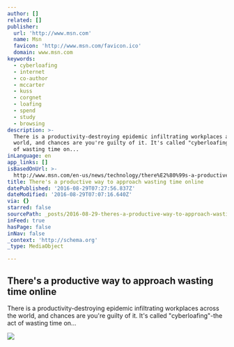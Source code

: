 ```yaml
---
author: []
related: []
publisher:
  url: 'http://www.msn.com'
  name: Msn
  favicon: 'http://www.msn.com/favicon.ico'
  domain: www.msn.com
keywords:
  - cyberloafing
  - internet
  - co-author
  - mccarter
  - kuss
  - corgnet
  - loafing
  - spend
  - study
  - browsing
description: >-
  There is a productivity-destroying epidemic infiltrating workplaces across the
  world, and chances are you're guilty of it. It's called "cyberloafing"-the act
  of wasting time on...
inLanguage: en
app_links: []
isBasedOnUrl: >-
  http://www.msn.com/en-us/news/technology/there%E2%80%99s-a-productive-way-to-approach-wasting-time-online/ar-AAibMy0?li=AA4Zoy&ocid=spartanntp
title: There's a productive way to approach wasting time online
datePublished: '2016-08-29T07:27:56.837Z'
dateModified: '2016-08-29T07:07:16.640Z'
via: {}
starred: false
sourcePath: _posts/2016-08-29-theres-a-productive-way-to-approach-wasting-time-online.md
inFeed: true
hasPage: false
inNav: false
_context: 'http://schema.org'
_type: MediaObject

---
```

<article style=""><h1>There's a productive way to approach wasting time online</h1><p>There is a productivity-destroying epidemic infiltrating workplaces across the world, and chances are you're guilty of it. It's called "cyberloafing"-the act of wasting time on...</p><img src="http://img-s-msn-com.akamaized.net/tenant/amp/entityid/AAgkXNR.img?h=250&amp;w=300&amp;m=1&amp;q=60&amp;b=white" /></article>